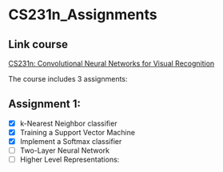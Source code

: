 # CS231n_Assignments

## Link course 
[CS231n: Convolutional Neural Networks for Visual Recognition](http://cs231n.stanford.edu/2019/syllabus.html)

The course includes 3 assignments:
## Assignment 1:
- [x] k-Nearest Neighbor classifier
- [X] Training a Support Vector Machine
- [X] Implement a Softmax classifier
- [ ] Two-Layer Neural Network
- [ ] Higher Level Representations: 
